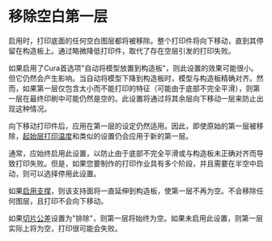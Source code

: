 移除空白第一层
====
启用时，打印底面的任何空白图层都将被移除。整个打印件将向下移动，直到其停留在构造板上。通过略微降低打印件，取代了存在空层引发的打印失败。

如果启用了Cura首选项"自动将模型放置到构造板"，则此设置的效果可能很小。但它仍然会产生影响。当自动将模型下降到构造板时，模型与构造板精确对齐。然而，如果第一层仅包含太小而不能打印的特征（可能由于底部不完全平滑），则第一层在最终印刷中可能仍然是空的。此设置将通过将其余层向下移动一层来防止出现这种情况。

向下移动打印件后，应用在第一层的设定仍然适用。因此，即使原始的第一层被移除，[起始层打印温度](../material/material_print_temperature_layer_0.md)和类似的设置仍会应用于新的第一层。

通常，应始终启用此设置，以防止由于底部不完全平滑或与构造板未正确对齐而导致打印失败。但是，如果您要制作的打印作业具有多个阶段，并且需要在半空中启动，则可以选择停用此设置。

如果[启用支撑](../support/support_enable.md)，则该支持面将一直延伸到构造板，使第一层不再为空。不会移除任何图层，且打印不会向下移动。

如果[切片公差](../experimental/slicing_tolerance.md)设置为"排除"，则第一层将始终为空。如果未启用此设置，则第一层实际上将为空，打印很可能会失败。
